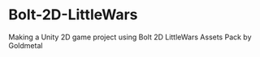 # Bolt-2D-LittleWars
Making a Unity 2D game project using Bolt 2D LittleWars Assets Pack by  Goldmetal 
